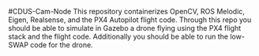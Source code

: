 #CDUS-Cam-Node
This repository containerizes OpenCV, ROS Melodic, Eigen, Realsense, and the PX4 Autopilot flight code. Through this repo you should be able to simulate in Gazebo a drone flying using the PX4 flight stack and the flight code. Additionally you should be able to run the low-SWAP code for the drone.  
